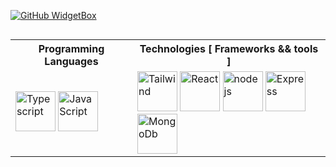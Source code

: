 
[![GitHub WidgetBox](https://github-widgetbox.vercel.app/api/profile?username=BaGorK&data=followers,repositories,stars,commits&theme=darkmode)](#)

<!-- <h2 align='left' style="">Some of the Technologies I work with ❤️</h2> -->
 <table width="100%" height="100%" align='left'>
   <tr>
     <th>Programming Languages</th>
     <th>Technologies [ Frameworks && tools ] </th>
   </tr>
  <tr>
      <td>
        <img alt="Typescript" height=64px src="https://cdn.worldvectorlogo.com/logos/typescript.svg">
        <img alt="JavaScript" height=64px src="https://cdn.worldvectorlogo.com/logos/logo-javascript.svg">
     </td>
     <td>
        <img alt="Tailwind" height=64px src="https://cdn.worldvectorlogo.com/logos/tailwindcss.svg">
      <!--  <img alt="Redux" height=64px src= "https://cdn.worldvectorlogo.com/logos/redux.svg"> -->
        <img alt="React" height=64px src="https://cdn.worldvectorlogo.com/logos/react-2.svg">
        <img alt="node js" height=64px src="https://www.cdnlogo.com/logos/n/79/node-js.svg">
        <img alt="Express" height=64px src="https://adware-technologies.s3.amazonaws.com/uploads/technology/thumbnail/20/express-js.png">
        <img alt="MongoDb" height=64px src="https://cdn.worldvectorlogo.com/logos/mongodb-icon-1.svg">
     </td>
  </tr>
</table>


![](https://github-readme-streak-stats.herokuapp.com/?user=BaGorK&theme=radical&hide_border=true)
<br/>
![](https://github-readme-stats.vercel.app/api?username=BaGorK&theme=radical&hide_border=true&include_all_commits=true&count_private=true)
<br/>
![](https://github-readme-stats.vercel.app/api/top-langs/?username=BaGorK&theme=radical&hide_border=true&include_all_commits=false&count_private=false&layout=compact)

[![github activity graph](https://github-readme-activity-graph.vercel.app/graph?username=BaGorK&theme=github-compact)](#)

<p align="center" style="width: 100vw;">
     <img src="https://capsule-render.vercel.app/api?type=waving&color=gradient&height=100&section=footer" width="100%"/>
</p>
